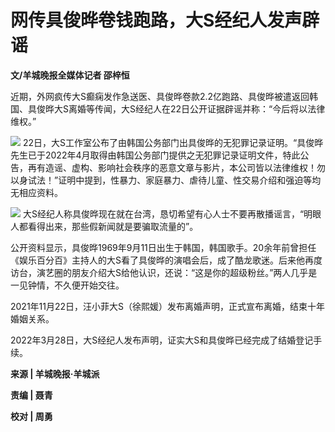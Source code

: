 # 网传具俊晔卷钱跑路，大S经纪人发声辟谣

**文/羊城晚报全媒体记者 邵梓恒**

近期，外网疯传大S癫痫发作急送医、具俊晔卷款2.2亿跑路、具俊晔被遣返回韩国、具俊晔大S离婚等传闻，大S经纪人在22日公开证据辟谣并称：“今后将以法律维权。”

![](https://inews.gtimg.com/om_bt/O7dzprYeGo0ITnvLUG3DqIp-M_0JK3C7HaiHpuX8pnnssAA/1000)
22日，大S工作室公布了由韩国公务部门出具俊晔的无犯罪记录证明。“具俊晔先生已于2022年4月取得由韩国公务部门提供之无犯罪记录证明文件，特此公告，再有造谣、虚构、影响社会秩序的恶意文章与影片，本公司皆以法律维权！勿以身试法！”证明中提到，性暴力、家庭暴力、虐待儿童、性交易介绍和强迫等均无相应资料。

![](https://inews.gtimg.com/om_bt/OQQwLJTJXoDU7LNAYwOPZZHBcJ_CrIUhcqP3GbAGnchsAAA/1000)
大S经纪人称具俊晔现在就在台湾，恳切希望有心人士不要再散播谣言，“明眼人都看得出来，那些假新闻就是要骗取流量的”。

公开资料显示，具俊晔1969年9月11日出生于韩国，韩国歌手。20余年前曾担任《娱乐百分百》主持人的大S看了具俊晔的演唱会后，成了酷龙歌迷。后来他再度访台，演艺圈的朋友介绍大S给他认识，还说：“这是你的超级粉丝。”两人几乎是一见钟情，不久便开始交往。

2021年11月22日，汪小菲大S（徐熙媛）发布离婚声明，正式宣布离婚，结束十年婚姻关系。

2022年3月28日，大S经纪人发布声明，证实大S和具俊晔已经完成了结婚登记手续。

**来源 | 羊城晚报·羊城派**

**责编 | 聂青**

**校对 | 周勇**

